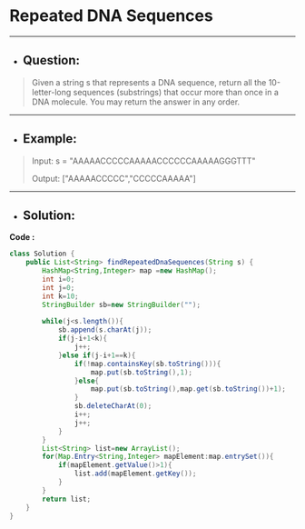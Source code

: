 # Repeated DNA Sequences
---
- ## Question:
> Given a string s that represents a DNA sequence, return all the 10-letter-long sequences (substrings) that occur more than once in a DNA molecule. You may return the answer in any order.
---
- ## Example:
> Input: s = "AAAAACCCCCAAAAACCCCCCAAAAAGGGTTT"
> 
> Output: ["AAAAACCCCC","CCCCCAAAAA"]
---
- ## Solution:
**Code :**
```java
class Solution {
    public List<String> findRepeatedDnaSequences(String s) {
        HashMap<String,Integer> map =new HashMap();
        int i=0;
        int j=0;
        int k=10;
        StringBuilder sb=new StringBuilder("");
        
        while(j<s.length()){
            sb.append(s.charAt(j));
            if(j-i+1<k){
                j++;
            }else if(j-i+1==k){
                if(!map.containsKey(sb.toString())){
                    map.put(sb.toString(),1);
                }else{
                    map.put(sb.toString(),map.get(sb.toString())+1);
                }
                sb.deleteCharAt(0);
                i++;
                j++;
            }
        }
        List<String> list=new ArrayList();
        for(Map.Entry<String,Integer> mapElement:map.entrySet()){
            if(mapElement.getValue()>1){
                list.add(mapElement.getKey());
            }
        }
        return list;
    }
}
